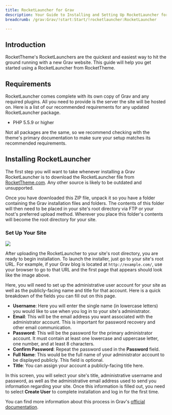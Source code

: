 ```yaml
---
title: RocketLauncher for Grav
description: Your Guide to Installing and Setting Up RocketLauncher for Grav
breadcrumb: /grav:Grav/!start:Start/!rocketlauncher:RocketLauncher

---
```


Introduction
-----

RocketTheme's RocketLaunchers are the quickest and easiest way to hit the ground running with a new Grav website. This guide will help you get started using a RocketLauncher from RocketTheme.

Requirements
-----

RocketLauncher comes complete with its own copy of Grav and any required plugins. All you need to provide is the server the site will be hosted on. Here is a list of our recommended requirements for any updated RocketLauncher package.

* PHP 5.5.9 or higher

Not all packages are the same, so we recommend checking with the theme's primary documentation to make sure your setup matches its recommended requirements.

Installing RocketLauncher
-----

The first step you will want to take whenever installing a Grav RocketLauncher is to download the RocketLauncher file from [RocketTheme.com](http://rockettheme.com). Any other source is likely to be outdated and unsupported. 

Once you have downloaded this ZIP file, unpack it so you have a folder containing the Grav installation files and folders. The contents of this folder will then need to be placed in your site's root directory via FTP or your host's preferred upload method. Wherever you place this folder's contents will become the root directory for your site.

### Set Up Your Site

![](assets/grav_rocketlauncher_1.jpg)

After uploading the RocketLauncher to your site's root directory, you are ready to begin installation. To launch the installer, just go to your site's root URL. For example, if your Grav blog is located at `http://example.com/`, use your browser to go to that URL and the first page that appears should look like the image above.

Here, you will need to set up the administrative user account for your site as well as the publicly-facing name and title for that account. Here is a quick breakdown of the fields you can fill out on this page.

* **Username**: Here you will enter the single name (in lowercase letters) you would like to use when you log in to your site's administrator.
* **Email**: This will be the email address you want associated with the administrator account. This is important for password recovery and other email communication.
* **Password**: This will be the password for the primary administrator account. It must contain at least one lowercase and uppercase letter, one number, and at least 8 characters.
* **Confirm Password**: Repeat the password used in the **Password** field.
* **Full Name**: This would be the full name of your administrator account to be displayed publicly. This field is optional.
* **Title**: You can assign your account a publicly-facing title here.

In this screen, you will select your site's title, administrative username and password, as well as the administrative email address used to send you information regarding your site. Once this information is filled out, you need to select **Create User** to complete installation and log in for the first time.

You can find more information about this process in Grav's [official documentation](https://learn.getgrav.org/admin-panel/introduction#creating-a-user).

